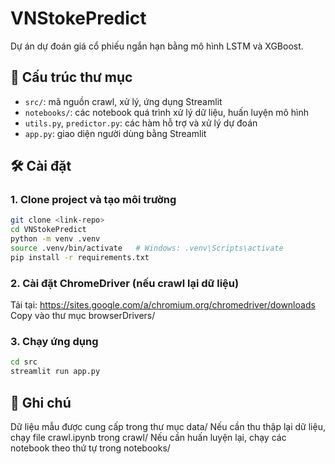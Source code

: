# VNStokePredict

Dự án dự đoán giá cổ phiếu ngắn hạn bằng mô hình LSTM và XGBoost.

## 🧩 Cấu trúc thư mục

- `src/`: mã nguồn crawl, xử lý, ứng dụng Streamlit
- `notebooks/`: các notebook quá trình xử lý dữ liệu, huấn luyện mô hình
- `utils.py`, `predictor.py`: các hàm hỗ trợ và xử lý dự đoán
- `app.py`: giao diện người dùng bằng Streamlit

## 🛠 Cài đặt

### 1. Clone project và tạo môi trường

```bash
git clone <link-repo>
cd VNStokePredict
python -m venv .venv
source .venv/bin/activate   # Windows: .venv\Scripts\activate
pip install -r requirements.txt
```

### 2. Cài đặt ChromeDriver (nếu crawl lại dữ liệu)
Tải tại: https://sites.google.com/a/chromium.org/chromedriver/downloads
Copy vào thư mục browserDrivers/

### 3. Chạy ứng dụng

```bash
cd src
streamlit run app.py
```

## 📌 Ghi chú
Dữ liệu mẫu được cung cấp trong thư mục data/
Nếu cần thu thập lại dữ liệu, chạy file crawl.ipynb trong crawl/
Nếu cần huấn luyện lại, chạy các notebook theo thứ tự trong notebooks/
